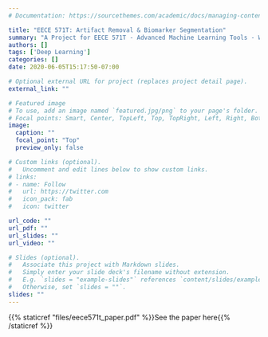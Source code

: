 ```yaml
---
# Documentation: https://sourcethemes.com/academic/docs/managing-content/

title: "EECE 571T: Artifact Removal & Biomarker Segmentation"
summary: "A Project for EECE 571T - Advanced Machine Learning Tools - Where I created a pipeline to detect FOXP3+ biomarkers in follicular lymphoma TMA cores."
authors: []
tags: ['Deep Learning']
categories: []
date: 2020-06-05T15:17:50-07:00

# Optional external URL for project (replaces project detail page).
external_link: ""

# Featured image
# To use, add an image named `featured.jpg/png` to your page's folder.
# Focal points: Smart, Center, TopLeft, Top, TopRight, Left, Right, BottomLeft, Bottom, BottomRight.
image:
  caption: ""
  focal_point: "Top"
  preview_only: false

# Custom links (optional).
#   Uncomment and edit lines below to show custom links.
# links:
# - name: Follow
#   url: https://twitter.com
#   icon_pack: fab
#   icon: twitter

url_code: ""
url_pdf: ""
url_slides: ""
url_video: ""

# Slides (optional).
#   Associate this project with Markdown slides.
#   Simply enter your slide deck's filename without extension.
#   E.g. `slides = "example-slides"` references `content/slides/example-slides.md`.
#   Otherwise, set `slides = ""`.
slides: ""
---
```


{{% staticref "files/eece571t_paper.pdf" %}}See the paper here{{% /staticref %}}